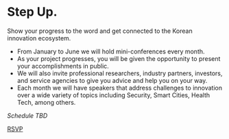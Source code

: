 Step Up.
====================
Show your progress to the word and get connected to the Korean innovation ecosystem.
- From January to June we will hold mini-conferences every month.
- As your project progresses, you will be given the opportunity to present your accomplishments in public.
- We will also invite professional researchers, industry partners, investors, and service agencies to give you advice and help you on your way.
- Each month we will have speakers that address challenges to innovation over a wide variety of  topics including Security, Smart Cities, Health Tech, among others.

_Schedule TBD_

[RSVP](http://goo.gl/forms/qEOZyIUz8S)
